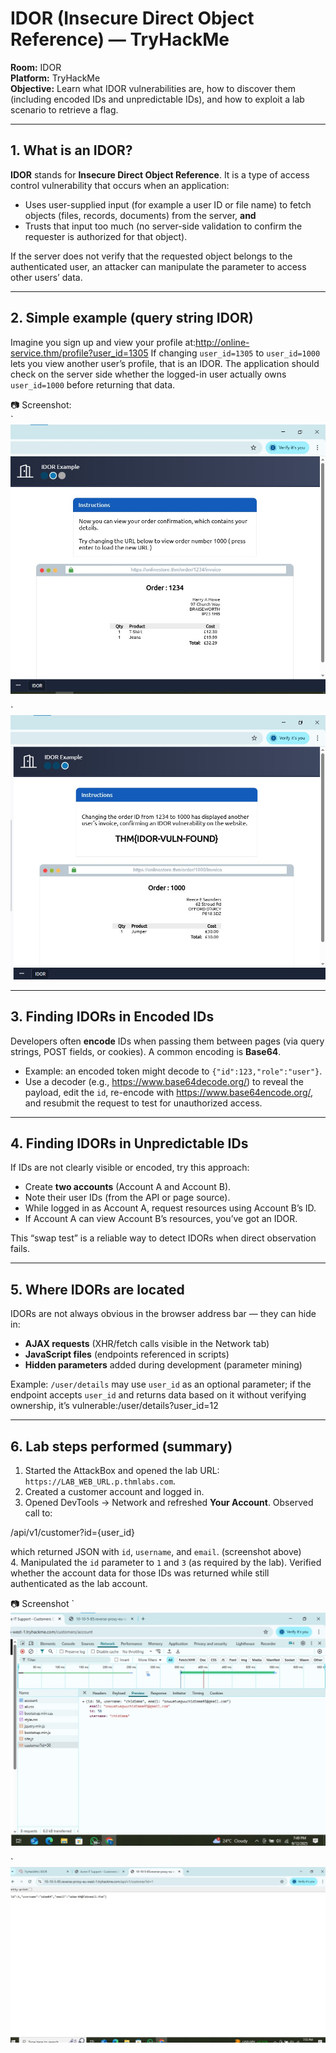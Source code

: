 # IDOR (Insecure Direct Object Reference) — TryHackMe

**Room:** IDOR  
**Platform:** TryHackMe  
**Objective:** Learn what IDOR vulnerabilities are, how to discover them (including encoded IDs and unpredictable IDs), and how to exploit a lab scenario to retrieve a flag.

---

## 1. What is an IDOR?
**IDOR** stands for **Insecure Direct Object Reference**. It is a type of access control vulnerability that occurs when an application:

- Uses user-supplied input (for example a user ID or file name) to fetch objects (files, records, documents) from the server, **and**
- Trusts that input too much (no server-side validation to confirm the requester is authorized for that object).

If the server does not verify that the requested object belongs to the authenticated user, an attacker can manipulate the parameter to access other users’ data.

---

## 2. Simple example (query string IDOR)
Imagine you sign up and view your profile at:http://online-service.thm/profile?user_id=1305
If changing `user_id=1305` to `user_id=1000` lets you view another user’s profile, that is an IDOR. The application should check on the server side whether the logged-in user actually owns `user_id=1000` before returning that data.


📷 Screenshot:  
`![IDOR Example](Screenshot%202025-09-12%20193431.jpg)

`![IDOR Example](Screenshot%202025-09-12%20193539.jpg)


---

## 3. Finding IDORs in Encoded IDs
Developers often **encode** IDs when passing them between pages (via query strings, POST fields, or cookies). A common encoding is **Base64**.

- Example: an encoded token might decode to `{"id":123,"role":"user"}`.
- Use a decoder (e.g., https://www.base64decode.org/) to reveal the payload, edit the `id`, re-encode with https://www.base64encode.org/, and resubmit the request to test for unauthorized access.


---

## 4. Finding IDORs in Unpredictable IDs
If IDs are not clearly visible or encoded, try this approach:

- Create **two accounts** (Account A and Account B).  
- Note their user IDs (from the API or page source).  
- While logged in as Account A, request resources using Account B’s ID.  
- If Account A can view Account B’s resources, you’ve got an IDOR.

This “swap test” is a reliable way to detect IDORs when direct observation fails.

---

## 5. Where IDORs are located
IDORs are not always obvious in the browser address bar — they can hide in:

- **AJAX requests** (XHR/fetch calls visible in the Network tab)  
- **JavaScript files** (endpoints referenced in scripts)  
- **Hidden parameters** added during development (parameter mining)  

Example: `/user/details` may use `user_id` as an optional parameter; if the endpoint accepts `user_id` and returns data based on it without verifying ownership, it’s vulnerable:/user/details?user_id=12

---

## 6. Lab steps performed (summary)
1. Started the AttackBox and opened the lab URL: `https://LAB_WEB_URL.p.thmlabs.com`.  
2. Created a customer account and logged in.  
3. Opened DevTools → Network and refreshed **Your Account**. Observed call to:

/api/v1/customer?id={user_id}

which returned JSON with `id`, `username`, and `email`. (screenshot above)  
4. Manipulated the `id` parameter to `1` and `3` (as required by the lab). Verified whether the account data for those IDs was returned while still authenticated as the lab account.  

📷 Screenshot 
`![IDOR Example](Screenshot%202025-09-12%20194923.jpg)

`![IDOR Example](Screenshot%202025-09-12%20195533.jpg)







